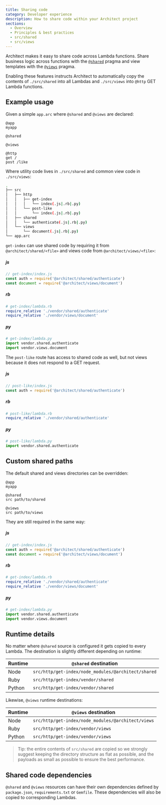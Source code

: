```yaml
---
title: Sharing code
category: Developer experience
description: How to share code within your Architect project
sections:
  - Overview
  - Principles & best practices
  - src/shared
  - src/views
---
```


Architect makes it easy to share code across Lambda functions. Share business logic across functions with the [`@shared`](../../reference/project-manifest/shared) pragma and view templates with the [`@views`](../../reference/project-manifest/views) pragma.

Enabling these features instructs Architect to automatically copy the contents of `./src/shared` into all Lambdas and `./src/views` into `@http` GET Lambda functions.

## Example usage

Given a simple `app.arc` where `@shared` and `@views` are declared:

```arc
@app
myapp

@shared

@views

@http
get /
post /like
```

Where utility code lives in `./src/shared` and common view code in `./src/views`:

```bash
.
├── src
│   ├── http
│   │   ├── get-index
│   │   │   └── index(.js|.rb|.py)
│   │   └── post-like
│   │       └── index(.js|.rb|.py)
│   ├── shared
│   │   └── authenticate(.js|.rb|.py)
│   └── views
│       └── document(.js|.rb|.py)
└── app.arc
```

`get-index` can use shared code by requiring it from `@architect/shared/<file>` and views code from `@architect/views/<file>`:

<arc-viewer default-tab=js>
<div slot=contents>

<arc-tab label=js>
<h5>js</h5>
<div slot=content>

```javascript
// get-index/index.js
const auth = require('@architect/shared/authenticate')
const document = require('@architect/views/document')
```

</div>
</arc-tab>

<arc-tab label=rb>
<h5>rb</h5>
<div slot=content>

```ruby
# get-index/lambda.rb
require_relative './vendor/shared/authenticate'
require_relative './vendor/views/document'
```

</div>
</arc-tab>

<arc-tab label=py>
<h5>py</h5>
<div slot=content>

```python
# get-index/lambda.py
import vendor.shared.authenticate
import vendor.views.document
```

</div>
</arc-tab>

</div>
</arc-viewer>

The `post-like` route has access to shared code as well, but not views because it does not respond to a GET request.

<arc-viewer default-tab=js>
<div slot=contents>

<arc-tab label=js>
<h5>js</h5>
<div slot=content>

```javascript
// post-like/index.js
const auth = require('@architect/shared/authenticate')
```

</div>
</arc-tab>

<arc-tab label=rb>
<h5>rb</h5>
<div slot=content>

```ruby
# post-like/lambda.rb
require_relative './vendor/shared/authenticate'
```

</div>
</arc-tab>

<arc-tab label=py>
<h5>py</h5>
<div slot=content>

```python
# post-like/lambda.py
import vendor.shared.authenticate
```

</div>
</arc-tab>

</div>
</arc-viewer>

## Custom shared paths

The default shared and views directories can be overridden:

```arc
@app
myapp

@shared
src path/to/shared

@views
src path/to/views
```

They are still required in the same way:

<arc-viewer default-tab=js>
<div slot=contents>

<arc-tab label=js>
<h5>js</h5>
<div slot=content>

```javascript
// get-index/index.js
const auth = require('@architect/shared/authenticate')
const document = require('@architect/views/document')
```

</div>
</arc-tab>

<arc-tab label=rb>
<h5>rb</h5>
<div slot=content>

```ruby
# get-index/lambda.rb
require_relative './vendor/shared/authenticate'
require_relative './vendor/views/document'
```

</div>
</arc-tab>

<arc-tab label=py>
<h5>py</h5>
<div slot=content>

```python
# get-index/lambda.py
import vendor.shared.authenticate
import vendor.views.document
```

</div>
</arc-tab>

</div>
</arc-viewer>

## Runtime details

No matter where `@shared` source is configured it gets copied to every Lambda. The destination is slightly different depending on runtime:

| Runtime | `@shared` destination |
| --- | --- |
| Node | `src/http/get-index/node_modules/@architect/shared` |
| Ruby | `src/http/get-index/vendor/shared` |
| Python | `src/http/get-index/vendor/shared` |

Likewise, `@views` runtime destinations:

| Runtime | `@views` destination |
| --- | --- |
| Node | `src/http/get-index/node_modules/@architect/views` |
| Ruby | `src/http/get-index/vendor/views` |
| Python | `src/http/get-index/vendor/views` |

> Tip: the entire contents of `src/shared` are copied so we strongly suggest keeping the directory structure as flat as possible, and the payloads as small as possible to ensure the best performance.

## Shared code dependencies

`@shared` and `@views` resources can have their own dependencies defined by `package.json`, `requirements.txt` or `Gemfile`. These dependencies will also be copied to corresponding Lambdas.
